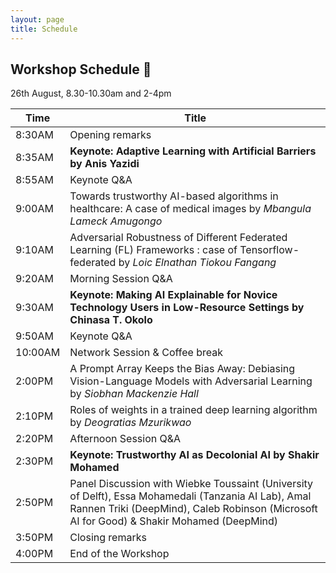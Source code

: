 ```yaml
---
layout: page
title: Schedule
---
```


## Workshop Schedule 📯

26th August, 8.30-10.30am and 2-4pm

| Time | Title             |
|------|-------------------|
| 8:30AM     | Opening remarks        |
| 8:35AM     | **Keynote: Adaptive Learning with Artificial Barriers by Anis Yazidi**  |
| 8:55AM     | Keynote Q&A |
| 9:00AM     | Towards trustworthy AI-based algorithms in healthcare: A case of medical images by *Mbangula Lameck Amugongo*  |
| 9:10AM     | Adversarial Robustness of Different Federated Learning (FL) Frameworks : case of Tensorflow-federated by *Loic Elnathan Tiokou Fangang*   |
| 9:20AM     | Morning Session Q&A   |
| 9:30AM     | **Keynote: Making AI Explainable for Novice Technology Users in Low-Resource Settings by Chinasa T. Okolo** |
| 9:50AM     | Keynote Q&A |
| 10:00AM     | Network Session & Coffee break      |
|  2:00PM    | A Prompt Array Keeps the Bias Away: Debiasing Vision-Language Models with Adversarial Learning by *Siobhan Mackenzie Hall*   |
|  2:10PM    | Roles of weights in a trained deep learning algorithm by *Deogratias Mzurikwao*  |
| 2:20PM     | Afternoon Session Q&A   |
|  2:30PM   | **Keynote: Trustworthy AI as Decolonial AI by Shakir Mohamed**         |
|   2:50PM  | Panel Discussion with Wiebke Toussaint (University of Delft), Essa Mohamedali (Tanzania AI Lab), Amal Rannen Triki (DeepMind), Caleb Robinson (Microsoft AI for Good) &  Shakir Mohamed (DeepMind)|
|   3:50PM  | Closing remarks  |
|   4:00PM  | End of the Workshop  |
